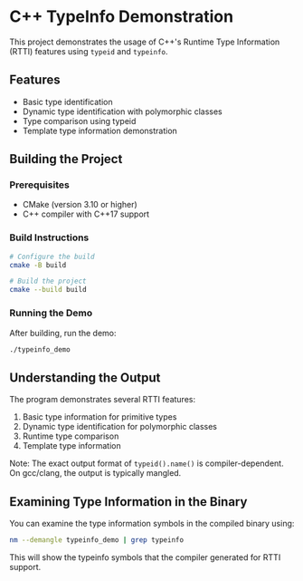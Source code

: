 # C++ TypeInfo Demonstration

This project demonstrates the usage of C++'s Runtime Type Information (RTTI) features using `typeid` and `typeinfo`.

## Features

- Basic type identification
- Dynamic type identification with polymorphic classes
- Type comparison using typeid
- Template type information demonstration

## Building the Project

### Prerequisites

- CMake (version 3.10 or higher)
- C++ compiler with C++17 support

### Build Instructions

```bash
# Configure the build
cmake -B build

# Build the project
cmake --build build
```

### Running the Demo

After building, run the demo:

```bash
./typeinfo_demo
```

## Understanding the Output

The program demonstrates several RTTI features:

1. Basic type information for primitive types
2. Dynamic type identification for polymorphic classes
3. Runtime type comparison
4. Template type information

Note: The exact output format of `typeid().name()` is compiler-dependent. On gcc/clang, the output is typically mangled.

## Examining Type Information in the Binary

You can examine the type information symbols in the compiled binary using:

```bash
nm --demangle typeinfo_demo | grep typeinfo
```

This will show the typeinfo symbols that the compiler generated for RTTI support.
